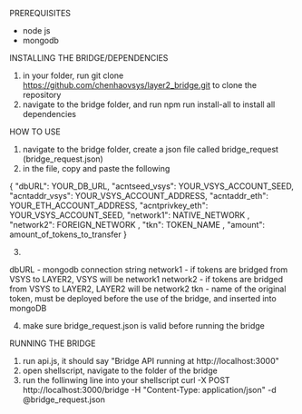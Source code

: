 PREREQUISITES 

- node js
- mongodb

INSTALLING THE BRIDGE/DEPENDENCIES

1. in your folder, run git clone https://github.com/chenhaovsys/layer2_bridge.git to clone the repository 
2. navigate to the bridge folder, and run npm run install-all to install all dependencies 

HOW TO USE

1. navigate to the bridge folder, create a json file called bridge_request (bridge_request.json)
2. in the file, copy and paste the following

{
  "dbURL": YOUR_DB_URL,
  "acntseed_vsys": YOUR_VSYS_ACCOUNT_SEED,
  "acntaddr_vsys": YOUR_VSYS_ACCOUNT_ADDRESS,
  "acntaddr_eth": YOUR_ETH_ACCOUNT_ADDRESS,
  "acntprivkey_eth": YOUR_VSYS_ACCOUNT_SEED,
  "network1": NATIVE_NETWORK ,
  "network2": FOREIGN_NETWORK ,
  "tkn": TOKEN_NAME ,
  "amount": amount_of_tokens_to_transfer
}

3. 
dbURL - mongodb connection string
network1 - if tokens are bridged from VSYS to LAYER2, VSYS will be network1
network2 - if tokens are bridged from VSYS to LAYER2, LAYER2 will be network2
tkn - name of the original token, must be deployed before the use of the bridge, and inserted into mongoDB 

4. make sure bridge_request.json is valid before running the bridge 

RUNNING THE BRIDGE

1. run api.js, it should say "Bridge API running at http://localhost:3000" 
2. open shellscript, navigate to the folder of the bridge
3. run the follinwing line into your shellscript
curl -X POST http://localhost:3000/bridge -H "Content-Type: application/json" -d @bridge_request.json
